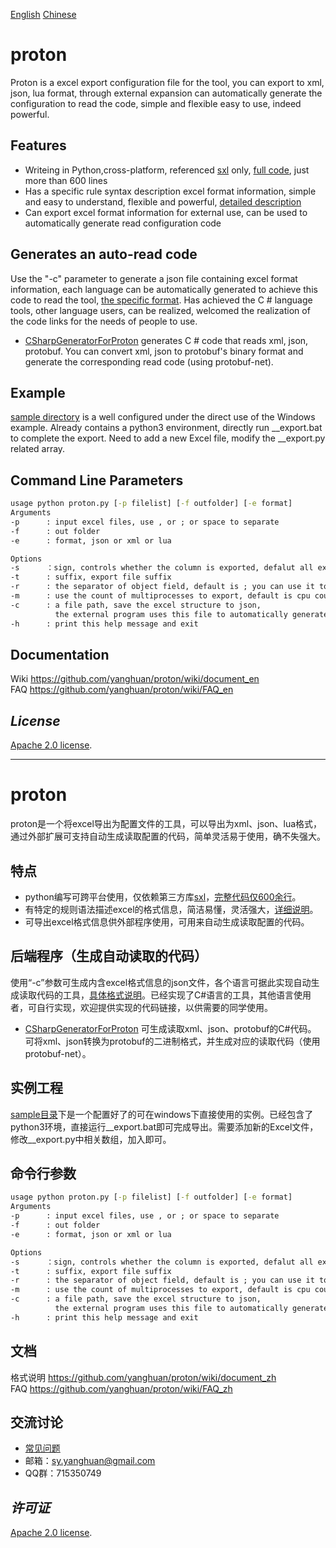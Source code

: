 [English](https://github.com/yanghuan/proton#proton)   [Chinese](https://github.com/yanghuan/proton#proton-1)  
# proton
Proton is a excel export configuration file for the tool, you can export to xml, json, lua format, through external expansion can automatically generate the configuration to read the code, simple and flexible easy to use, indeed powerful.

## Features
- Writeing in Python,cross-platform, referenced [sxl](https://pypi.org/project/sxl/) only, [full code](https://github.com/yanghuan/proton/blob/master/proton.py), just more than 600 lines  
- Has a specific rule syntax description excel format information, simple and easy to understand, flexible and powerful, [detailed description](https://github.com/yanghuan/proton/wiki/document_en) 
- Can export excel format information for external use, can be used to automatically generate read configuration code

## Generates an auto-read code
Use the "-c" parameter to generate a json file containing excel format information, each language can be automatically generated to achieve this code to read the tool, [the specific format](https://github.com/yanghuan/proton/wiki/schema_en). Has achieved the C # language tools, other language users, can be realized, welcomed the realization of the code links for the needs of people to use.
- [CSharpGeneratorForProton](https://github.com/yanghuan/CSharpGeneratorForProton) generates C # code that reads xml, json, protobuf. You can convert xml, json to protobuf's binary format and generate the corresponding read code (using protobuf-net).

## Example
[sample directory](https://github.com/yanghuan/proton/tree/master/sample) is a well configured under the direct use of the Windows example. Already contains a python3 environment, directly run __export.bat to complete the export. Need to add a new Excel file, modify the __export.py related array.

## Command Line Parameters
```cmd
usage python proton.py [-p filelist] [-f outfolder] [-e format]
Arguments 
-p      : input excel files, use , or ; or space to separate 
-f      : out folder
-e      : format, json or xml or lua     

Options
-s      ：sign, controls whether the column is exported, defalut all export
-t      : suffix, export file suffix
-r      : the separator of object field, default is ; you can use it to change
-m      : use the count of multiprocesses to export, default is cpu count
-c      : a file path, save the excel structure to json, 
          the external program uses this file to automatically generate the read code      
-h      : print this help message and exit
```

## Documentation
Wiki https://github.com/yanghuan/proton/wiki/document_en  
FAQ https://github.com/yanghuan/proton/wiki/FAQ_en

## *License*
[Apache 2.0 license](https://github.com/yanghuan/proton/blob/master/LICENSE).

_____________________
# proton
proton是一个将excel导出为配置文件的工具，可以导出为xml、json、lua格式，通过外部扩展可支持自动生成读取配置的代码，简单灵活易于使用，确不失强大。
## 特点
- python编写可跨平台使用，仅依赖第三方库[sxl](https://pypi.org/project/sxl/)，[完整代码仅600余行](https://github.com/yanghuan/proton/blob/master/proton.py)。
- 有特定的规则语法描述excel的格式信息，简洁易懂，灵活强大，[详细说明](https://github.com/yanghuan/proton/wiki/document_zh)。
- 可导出excel格式信息供外部程序使用，可用来自动生成读取配置的代码。

## 后端程序（生成自动读取的代码）
使用“-c”参数可生成内含excel格式信息的json文件，各个语言可据此实现自动生成读取代码的工具，[具体格式说明](https://github.com/yanghuan/proton/wiki/schema_zh)。已经实现了C#语言的工具，其他语言使用者，可自行实现，欢迎提供实现的代码链接，以供需要的同学使用。

- [CSharpGeneratorForProton](https://github.com/yanghuan/CSharpGeneratorForProton) 可生成读取xml、json、protobuf的C#代码。 可将xml、json转换为protobuf的二进制格式，并生成对应的读取代码（使用protobuf-net）。

## 实例工程
[sample目录](https://github.com/yanghuan/proton/tree/master/sample)下是一个配置好了的可在windows下直接使用的实例。已经包含了python3环境，直接运行__export.bat即可完成导出。需要添加新的Excel文件，修改__export.py中相关数组，加入即可。

## 命令行参数
```cmd
usage python proton.py [-p filelist] [-f outfolder] [-e format]
Arguments 
-p      : input excel files, use , or ; or space to separate 
-f      : out folder
-e      : format, json or xml or lua     

Options
-s      ：sign, controls whether the column is exported, defalut all export
-t      : suffix, export file suffix
-r      : the separator of object field, default is ; you can use it to change
-m      : use the count of multiprocesses to export, default is cpu count
-c      : a file path, save the excel structure to json, 
          the external program uses this file to automatically generate the read code      
-h      : print this help message and exit
```

## 文档
格式说明 https://github.com/yanghuan/proton/wiki/document_zh  
FAQ https://github.com/yanghuan/proton/wiki/FAQ_zh

## 交流讨论
- [常见问题](https://github.com/yanghuan/proton/wiki/FAQ_zh)
- 邮箱：sy.yanghuan@gmail.com
- QQ群：715350749

## *许可证*
[Apache 2.0 license](https://github.com/yanghuan/proton/blob/master/LICENSE).
